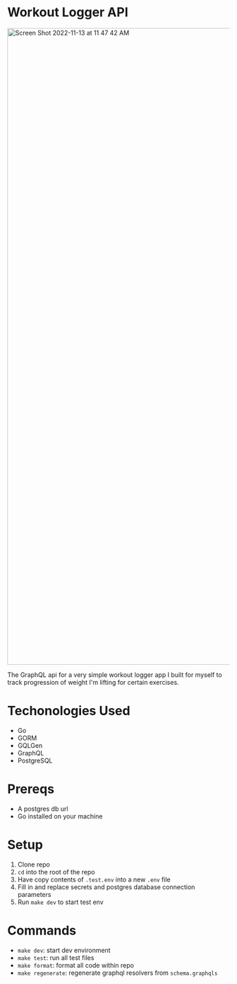 # Workout Logger API
<img width="1440" alt="Screen Shot 2022-11-13 at 11 47 42 AM" src="https://user-images.githubusercontent.com/46465568/201538851-99b051a7-b084-4919-993c-93f7efffd447.png">


The GraphQL api for a very simple workout logger app I built for myself to track progression of weight I'm lifting for certain exercises.

# Techonologies Used

- Go
- GORM
- GQLGen
- GraphQL
- PostgreSQL

# Prereqs

- A postgres db url
- Go installed on your machine

# Setup

1. Clone repo
2. `cd` into the root of the repo
3. Have copy contents of `.test.env` into a new `.env` file
4. Fill in and replace secrets and postgres database connection parameters 
5. Run `make dev` to start test env

# Commands

- `make dev`: start dev environment
- `make test`: run all test files
- `make format`: format all code within repo
- `make regenerate`: regenerate graphql resolvers from `schema.graphqls`
